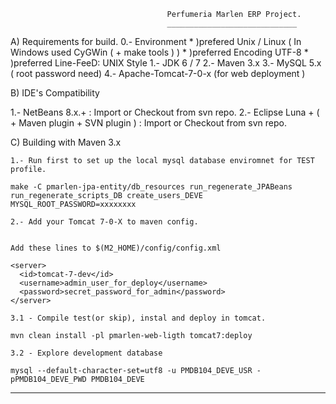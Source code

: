                                        Perfumeria Marlen ERP Project.
                                       _____________________________


A) Requirements for build.
   0.- Environment 
       * )prefered Unix / Linux ( In Windows used CyGWin ( + make tools ) ) 
       * )preferred Encoding UTF-8
       * )preferred Line-FeeD: UNIX Style
   1.- JDK 6 / 7 
   2.- Maven 3.x
   3.- MySQL 5.x ( root password need)
   4.- Apache-Tomcat-7-0-x (for web deployment )
   
B) IDE's Compatibility

   1.- NetBeans 8.x.+  : Import or Checkout from svn repo.
   2.- Eclipse Luna +  ( + Maven plugin + SVN plugin ) : Import or Checkout from svn repo.

C) Building with Maven 3.x

    1.- Run first to set up the local mysql database enviromnet for TEST profile.

	make -C pmarlen-jpa-entity/db_resources run_regenerate_JPABeans run_regenerate_scripts_DB create_users_DEVE  MYSQL_ROOT_PASSWORD=xxxxxxxx

    2.- Add your Tomcat 7-0-X to maven config.


    Add these lines to $(M2_HOME)/config/config.xml

    <server>
      <id>tomcat-7-dev</id>
      <username>admin_user_for_deploy</username>
      <password>secret_password_for_admin</password>
    </server>

    3.1 - Compile test(or skip), instal and deploy in tomcat.

	mvn clean install -pl pmarlen-web-ligth tomcat7:deploy

    3.2 - Explore development database

	mysql --default-character-set=utf8 -u PMDB104_DEVE_USR -pPMDB104_DEVE_PWD PMDB104_DEVE
	
----------------------------------------------------------------------------------------------------------------------------
